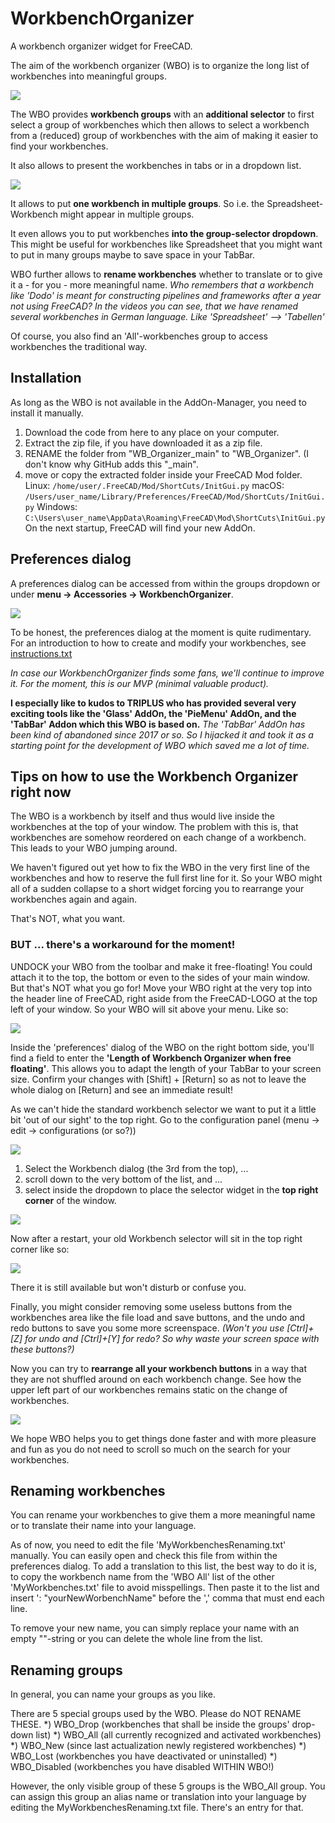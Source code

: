 # WorkbenchOrganizer
A workbench organizer widget for FreeCAD.

The aim of the workbench organizer (WBO) is to organize the long list of workbenches into meaningful groups.

![](./Resources/videos/WBO_dropdown.gif)

The WBO provides **workbench groups** with an **additional selector** to first select a group of workbenches which then allows to select a workbench from a (reduced) group of workbenches with the aim of making it easier to find your workbenches.

It also allows to present the workbenches in tabs or in a dropdown list.

![](./Resources/videos/WBO_tabs.gif)

It allows to put **one workbench in multiple groups**. So i.e. the Spreadsheet-Workbench might appear in multiple groups.

It even allows you to put workbenches **into the group-selector dropdown**. This might be useful for workbenches like Spreadsheet that you might want to put in many groups maybe to save space in your TabBar.

WBO further allows to **rename workbenches** whether to translate or to give it a - for you - more meaningful name. *Who remembers that a workbench like 'Dodo' is meant for constructing pipelines and frameworks after a year not using FreeCAD? In the videos you can see, that we have renamed several workbenches in German language. Like 'Spreadsheet' --> 'Tabellen'*

Of course, you also find an 'All'-workbenches group to access workbenches the traditional way.

## Installation
As long as the WBO is not available in the AddOn-Manager, you need to install it manually.
1. Download the code from here to any place on your computer.
2. Extract the zip file, if you have downloaded it as a zip file.
3. RENAME the folder from "WB_Organizer_main" to "WB_Organizer". (I don't know why GitHub adds this "_main".
4. move or copy the extracted folder inside your FreeCAD Mod folder.
Linux:   `/home/user/.FreeCAD/Mod/ShortCuts/InitGui.py`
macOS:   `/Users/user_name/Library/Preferences/FreeCAD/Mod/ShortCuts/InitGui.py`
Windows: `C:\Users\user_name\AppData\Roaming\FreeCAD\Mod\ShortCuts\InitGui.py`
On the next startup, FreeCAD will find your new AddOn.

## Preferences dialog
A preferences dialog can be accessed from within the groups dropdown or under __menu -> Accessories -> WorkbenchOrganizer__.

![](./Resources/images/WBO_preferences.png)

To be honest, the preferences dialog at the moment is quite rudimentary.
For an introduction to how to create and modify your workbenches, see [instructions.txt](./Resources/Instructions.txt)

_In case our WorkbenchOrganizer finds some fans, we'll continue to improve it. For the moment, this is our MVP (minimal valuable product)._

**I especially like to kudos to TRIPLUS who has provided several very exciting tools like the 'Glass' AddOn, the 'PieMenu' AddOn, and the 'TabBar' Addon which this WBO is based on.** *The 'TabBar' AddOn has been kind of abandoned since 2017 or so. So I hijacked it and took it as a starting point for the development of WBO which saved me a lot of time.*


## Tips on how to use the Workbench Organizer right now
The WBO is a workbench by itself and thus would live inside the workbenches at the top of your window.
The problem with this is, that workbenches are somehow reordered on each change of a workbench. This leads to your WBO jumping around.

We haven't figured out yet how to fix the WBO in the very first line of the workbenches and how to reserve the full first line for it.
So your WBO might all of a sudden collapse to a short widget forcing you to rearrange your workbenches again and again.

That's NOT, what you want.

### BUT ... there's a workaround for the moment!
UNDOCK your WBO from the toolbar and make it free-floating! You could attach it to the top, the bottom or even to the sides of your main window. But that's NOT what you go for! 
Move your WBO right at the very top into the header line of FreeCAD, right aside from the FreeCAD-LOGO at the top left of your window. So your WBO will sit above your menu.
Like so:

![](./Resources/images/WBO_top.png)

Inside the 'preferences' dialog of the WBO on the right bottom side, you'll find a field to enter the **'Length of Workbench Organizer when free floating'**. This allows you to adapt the length of your TabBar to your screen size. 
Confirm your changes with [Shift] + [Return] so as not to leave the whole dialog on [Return] and see an immediate result! 

As we can't hide the standard workbench selector we want to put it a little bit 'out of our sight' to the top right.
Go to the configuration panel (menu -> edit -> configurations (or so?))

![](./Resources/images/WBO_to_config.png)

1. Select the Workbench dialog (the 3rd from the top), ...
2. scroll down to the very bottom of the list, and ...
3. select inside the dropdown to place the selector widget in the **top right corner** of the window.

![](./Resources/images/WBO_config.png)

Now after a restart, your old Workbench selector will sit in the top right corner like so:

![](./Resources/images/WBO_Start.png)

There it is still available but won't disturb or confuse you.

Finally, you might consider removing some useless buttons from the workbenches area like the file load and save buttons, and the undo and redo buttons to save you some more screenspace. *(Won't you use [Ctrl]+[Z] for undo and [Ctrl]+[Y] for redo? So why waste your screen space with these buttons?)*

Now you can try to **rearrange all your workbench buttons** in a way that they are not shuffled around on each workbench change. See how the upper left part of our workbenches remains static on the change of workbenches.

![](./Resources/videos/WBO_in_action.gif)


We hope WBO helps you to get things done faster and with more pleasure and fun as you do not need to scroll so much on the search for your workbenches.

## Renaming workbenches
You can rename your workbenches to give them a more meaningful name or to translate their name into your language.

As of now, you need to edit the file 'MyWorkbenchesRenaming.txt' manually.
You can easily open and check this file from within the preferences dialog.
To add a translation to this list, the best way to do it is, to copy the workbench name from the 'WBO All' list of the other 'MyWorkbenches.txt' file to avoid misspellings. Then paste it to the list and insert ': "yourNewWorbenchName" before the ',' comma that must end each line.

To remove your new name, you can simply replace your name with an empty ""-string or you can delete the whole line from the list.

## Renaming groups
In general, you can name your groups as you like.

There are 5 special groups used by the WBO. Please do NOT RENAME THESE.
*) WBO_Drop     (workbenches that shall be inside the groups' drop-down list)
*) WBO_All      (all currently recognized and activated workbenches)
*) WBO_New      (since last actualization newly registered workbenches)
*) WBO_Lost     (workbenches you have deactivated or uninstalled)
*) WBO_Disabled (workbenches you have disabled WITHIN WBO!)

However, the only visible group of these 5 groups is the WBO_All group.
You can assign this group an alias name or translation into your language by
editing the MyWorkbenchesRenaming.txt file. There's an entry for that.

